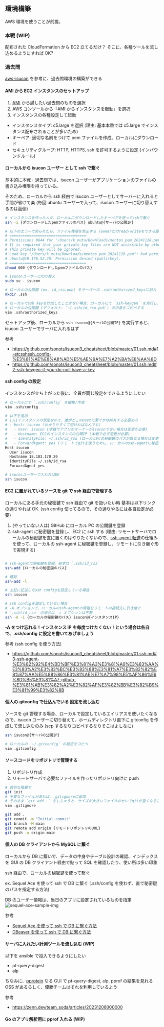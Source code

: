 ## 環境構築

AWS 環境を使うことが前提。

### 本戦 (WIP)

配布された CloudFormation から EC2 立てるだけ？
そこに、各種ツールを流し込めるようにすれば OK?

### 過去問

[aws-isucon](https://github.com/matsuu/aws-isucon) を参考に、過去問環境の構築ができる

#### AMI から EC2 インスタンスのセットアップ

1. [AMI](https://github.com/matsuu/aws-isucon?tab=readme-ov-file#ami) から試したい過去問のものを選択
2. AWS コンソールから「AMI からインスタンスを起動」を選択
3. インスタンスの各種設定して起動

- インスタンスタイプ: c5.large を選択 (理由: 基本本番では c5.large でインスタンス配布されることが多いため)
- キーペア: 適切な名前をつけて pem ファイルを作成、ローカルにダウンロード
- セキュリティグループ: HTTP, HTTPS, ssh を許可するように設定 (インバウンドルール)

#### ローカルから isucon ユーザー として ssh で繋ぐ

基本的に本戦・過去問では、isucon ユーザーがアプリケーションのファイルの書き込み権限を持っている。

そのため、ローカルから ssh 経由で isucon ユーザーとしてサーバーに入れると手間が省けて楽 (毎回 ubuntu ユーザーで入って、isucon ユーザーに切り替えするのは面倒)

```bash
# インスタンスを作った人が、ローカルにダウンロードしたキーペアを使ってsshで繋ぐ
ssh -i {ダウンロードしたpemファイルのパス} ubuntu@{サーバの公開IP}

# 以下のエラーで怒られたら、ファイル権限を修正する (ownerだけread/writeをできる設定に)
# ===================================
# Permissions 0644 for '/Users/k_muta/Downloads/mentos_pem_20241128.pem' are too open.
# It is required that your private key files are NOT accessible by others.
# This private key will be ignored.
# Load key "/Users/k_muta/Downloads/mentos_pem_20241128.pem": bad permissions
# ubuntu@18.176.52.26: Permission denied (publickey).
# ===================================
chmod 600 {ダウンロードしたpemファイルのパス}

# isuconユーザーに切り替え
sudo su - isucon

# ローカルの公開鍵 (ex. id_rsa.pub) をサーバーの .ssh/authorized_keysに記入
mkdir .ssh

# ローカルでssh keyを作成したことがない場合、ローカルにて `ssh-keygen` を実行し、公開鍵・秘密鍵を生成
# ローカルの公開鍵 (デフォルト: `~/.ssh/id_rsa.pub`) の中身をコピペする
vim .ssh/authorized_keys
```

セットアップ後、ローカルから `ssh isucon@{サーバの公開IP}` を実行すると、isucon ユーザーでサーバに入れるはず

参考

- https://github.com/sonots/isucon3_cheatsheet/blob/master/01.ssh.md#1-etcsshssh_config-%E3%81%AE%E8%A8%AD%E5%AE%9A%E7%A2%BA%E8%AA%8D
- https://github.com/sonots/isucon3_cheatsheet/blob/master/01.ssh.md#2-ssh-keygen-if-you-do-not-have-a-key

#### ssh config の設定

インスタンスが立ち上がった後に、全員が同じ設定をできるようにしたい

```bash
# ローカルにて `.ssh/config` を編集/作成
vim .ssh/config

# 以下を追加
# 1人1インスタンスの想定なので、誰がどこのHostに繋ぐかは共有する必要あり
# - Host: isucon (わかりやすくて短ければなんでも)
#   - User: isucon (本戦でアプリのオーナーがisuconでない場合は変更が必要)
#   - Hostname: EC2のインスタンスの公開IP (本戦で必ず変更が必要)
#   - IdentityFile: ~/.ssh/id_rsa (ローカルPCの秘密鍵のパスが異なる場合は変更が必要)
#   - ForwardAgent: yes (リモートでgitを使うために、ローカルのssh-agentに秘密鍵の情報を登録し、sshコマンド実行時にリモートに引き継ぎたいのでForwardAgentはyesにする必要がある)
Host isucon
  User isucon
  Hostname 18.183.170.20
  IdentityFile ~/.ssh/id_rsa
  ForwardAgent yes

# isuconユーザーで入れればOK
ssh isucon
```

#### EC2 に置かれているソースを git で ssh 経由で管理する

ローカルにある手元の秘密鍵で ssh 経由で git を扱いたい時
基本は以下リンクの通りやれば OK. (ssh config 使ってるので、その通りやるには各自設定が必要)

1. (やっていない人は) GitHub にローカル PC の公開鍵を登録
2. ssh-agent に秘密鍵を登録し、EC2 に ssh する (理由: リモートサーバでローカルの秘密鍵を直に置くのはやりたくないので、[ssh-agent 転送](https://qiita.com/hirotaka-tajiri/items/5197c8fa7f32d766c9cc)の仕組みを使って、ローカルの ssh-agent に秘密鍵を登録し、リモートに引き継ぐ形で実現する)

```bash

# ssh-agentに秘密鍵を登録。基本は `.ssh/id_rsa`
ssh-add {ローカルの秘密鍵のパス}

# 確認
ssh-add -l

# 上記に記述したssh configを設定している場合
ssh isucon

# ssh configを設定していない場合
# -A オプションで、ローカルのssh-agentの情報をリモートの接続先に引き継ぐ
# `.ssh/id_rsa` の場合は -i オプションは不要
ssh -A -i {ローカルの秘密鍵のパス} isucon@{インスタンスIP}
```

**-A をつけ忘れる！インスタンス IP を毎度つけたくない！という場合は各自で、.ssh/config に設定を書いてあげましょう**

参考 (ssh config を使う方法)

- https://github.com/sonots/isucon3_cheatsheet/blob/master/01.ssh.md#3-ssh-agent-%E3%82%92%E4%BD%BF%E3%81%A3%E3%81%A6%E3%83%AA%E3%83%A2%E3%83%BC%E3%83%88%E3%81%A7%E3%82%82%E8%87%AA%E5%88%86%E3%81%AE%E7%A7%98%E5%AF%86%E9%8D%B5%E3%81%A7-github-%E3%81%AB%E3%82%A2%E3%82%AF%E3%82%BB%E3%82%B9%E3%81%99%E3%82%8B

#### 個人の.gitconfig で仕込んでいる 設定を流し込む

ソースを git 管理する場合、ローカルで設定しているエイリアスを使いたくなるので、isucon ユーザーに切り替えて、ホームディレクトリ直下に.gitconfig を作成して流し込むのみ (scp するなりコピペするなりそこはよしなに)

```bash
ssh isucon@{サーバの公開IP}

# ローカルの `~/.gitconfig` の設定をコピペ
vim .gitconfig
```

#### ソースコードをリポジトリで管理する

1. リポジトリ作成
2. リモートサーバで必要なファイルを作ったリポジトリ向けに push

```bash
# 適切な階層で
git init
# 不要なファイルがあれば、.gitignoreに追加
# そのまま `git add .` をしちゃうと、サイズが大きいファイルのせいでgitが重くなることがある
vim .gitignore

git add .
git commit -m "Initial commit"
git branch -M main
git remote add origin {リモートリポジトリのURL}
git push -u origin main
```

#### 個人の DB クライアントから MySQL に繋ぐ

ローカルから DB に繋いで、データの中身やテーブル設計の確認、インデックスを GUI の DB クライアント経由で貼って SQL を確認したり、使い所は多い印象

ssh 経由で、ローカルの秘密鍵を使って繋ぐ

ex. Sequel Ace を使って ssh で DB に繋ぐ (.ssh/config を使わず、直で秘密鍵のパスを指定する方法)

DB のユーザー情報は、当日のアプリに設定されているものを指定
![sequel-ace-sample-img](assets/00.sequel-ace-sample.png)

参考

- [Sequel Ace を使って ssh で DB に繋ぐ方法](https://hi3103.net/notes/web/1576)
- [DBeaver を使って ssh で DB に繋ぐ方法](https://yoshinorin.net/articles/2022/02/11/dbeaver-ssh-tunnering/)

#### サーバに入れたい計測ツールを流し込む (WIP)

以下を ansible で投入できるようにしたい

- pt-query-digest
- alp

ちなみに、[pprotein](https://github.com/kaz/pprotein) なる GUI で pt-query-digest, alp, pprof の結果を見れる OSS があるらしく、優勝チームはそれを利用しているよう

参考

- https://zenn.dev/team_soda/articles/20231206000000

#### Go のアプリ解析用に pprof 入れる (WIP)
